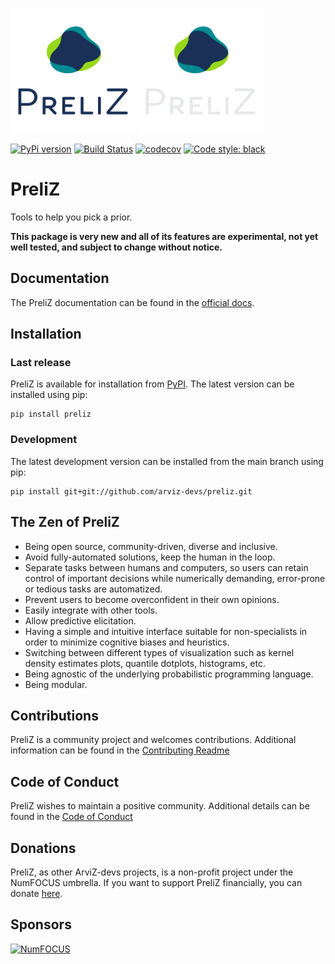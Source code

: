 <img src="https://raw.githubusercontent.com/arviz-devs/preliz/main/docs/logos/PreliZ.png#gh-light-mode-only" width=200></img>
<img src="https://raw.githubusercontent.com/arviz-devs/preliz/main/docs/logos/PreliZ_white.png#gh-dark-mode-only" width=200></img>


[![PyPi version](https://badge.fury.io/py/preliz.svg)](https://badge.fury.io/py/preliz)
[![Build Status](https://github.com/arviz-devs/preliz/actions/workflows/test.yml/badge.svg)](https://github.com/arviz-devs/preliz/actions/workflows/test.yml)
[![codecov](https://codecov.io/gh/arviz-devs/preliz/branch/master/graph/badge.svg?token=SLJIK2O4C5 )](https://codecov.io/gh/arviz-devs/preliz/)
[![Code style: black](https://img.shields.io/badge/code%20style-black-000000.svg)](https://github.com/ambv/black)

# PreliZ
Tools to help you pick a prior.


**This package is very new and all of its features are experimental, not yet well tested, and subject to change without notice.**


## Documentation

The PreliZ documentation can be found in the [official docs](https://preliz.readthedocs.io/en/latest/).

## Installation

### Last release
PreliZ is available for installation from [PyPI](https://pypi.org/project/preliz/).
The latest  version can be installed using pip:

```
pip install preliz
```

### Development
The latest development version can be installed from the main branch using pip:

```
pip install git+git://github.com/arviz-devs/preliz.git
```


## The Zen of PreliZ
* Being open source, community-driven, diverse and inclusive.
* Avoid fully-automated solutions, keep the human in the loop.
* Separate tasks between humans and computers, so users can retain control of important decisions while numerically demanding, error-prone or tedious tasks are automatized.
* Prevent users to become overconfident in their own opinions.
* Easily integrate with other tools.
* Allow predictive elicitation.
* Having a simple and intuitive interface suitable for non-specialists in order to minimize cognitive biases and heuristics.
* Switching between different types of visualization such as kernel density estimates plots, quantile dotplots, histograms, etc. 
* Being agnostic of the underlying probabilistic programming language.
* Being modular.


## Contributions
PreliZ is a community project and welcomes contributions.
Additional information can be found in the [Contributing Readme](https://github.com/arviz-devs/preliz/blob/main/CONTRIBUTING.md)


## Code of Conduct
PreliZ wishes to maintain a positive community. Additional details
can be found in the [Code of Conduct](https://github.com/arviz-devs/preliz/blob/main/CODE_OF_CONDUCT.md)

## Donations
PreliZ, as other ArviZ-devs projects, is a non-profit project under the NumFOCUS umbrella. If you want to support PreliZ financially, you can donate [here](https://numfocus.org/donate-to-arviz).

## Sponsors
[![NumFOCUS](https://www.numfocus.org/wp-content/uploads/2017/07/NumFocus_LRG.png)](https://numfocus.org)
